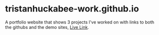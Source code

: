 # tristanhuckabee-work.github.io
A portfolio website that shows 3 projects I've worked on with links to both the githubs and the demo sites, [Live Link](https://tristanhuckabee-work.github.io/).
